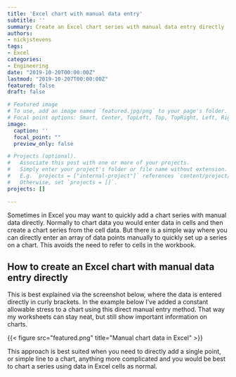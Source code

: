 ```yaml
---
title: 'Excel chart with manual data entry'
subtitle: ''
summary: Create an Excel chart series with manual data entry directly
authors:
- nickjstevens
tags:
- Excel
categories:
- Engineering
date: "2019-10-20T00:00:00Z"
lastmod: "2019-10-207T00:00:00Z"
featured: false
draft: false

# Featured image
# To use, add an image named `featured.jpg/png` to your page's folder.
# Focal point options: Smart, Center, TopLeft, Top, TopRight, Left, Right, BottomLeft, Bottom, BottomRight
image:
  caption: ''
  focal_point: ""
  preview_only: false

# Projects (optional).
#   Associate this post with one or more of your projects.
#   Simply enter your project's folder or file name without extension.
#   E.g. `projects = ["internal-project"]` references `content/project/deep-learning/index.md`.
#   Otherwise, set `projects = []`.
projects: []

---
```


Sometimes in Excel you may want to quickly add a chart series with manual data directly. Normally to chart data you would enter data in cells and then create a chart series from the cell data. But there is a simple way where you can directly enter an array of data points manually to quickly set up a series on a chart. This avoids the need to refer to cells in the workbook.

## How to create an Excel chart with manual data entry directly

This is best explained via the screenshot below, where the data is entered directly in curly brackets. In the example below I’ve added a constant allowable stress to a chart using this direct manual entry method. That way my worksheets can stay neat, but still show important information on charts.

{{< figure src="featured.png" title="Manual chart data in Excel" >}}

This approach is best suited when you need to directly add a single point, or simple line to a chart, anything more complicated and you would be best to chart a series using data in Excel cells as normal.